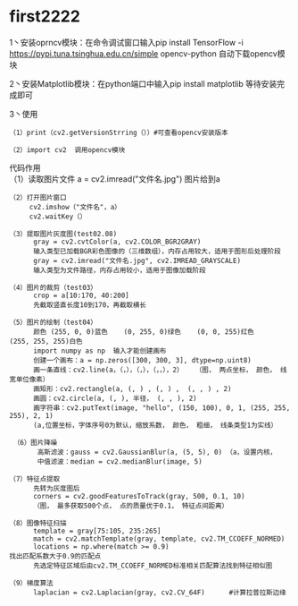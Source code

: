 # first2222
  1丶安装oprncv模块：在命令调试窗口输入pip install TensorFlow -i https://pypi.tuna.tsinghua.edu.cn/simple opencv-python 自动下载opencv模块
 
  2丶安装Matplotlib模块：在python端口中输入pip install matplotlib 等待安装完成即可

  3丶使用
    
    （1）print（cv2.getVersionStrring（））#可查看opencv安装版本
    
    （2）import cv2  调用opencv模块
    
  代码作用  
    （1）读取图片文件
         a = cv2.imread("文件名.jpg")  图片给到a
    
    （2）打开图片窗口
         cv2.imshow（"文件名"，a）
         cv2.waitKey（）                          
    
    （3）提取图片灰度图(test02.08)
          gray = cv2.cvtColor(a, cv2.COLOR_BGR2GRAY)
          输入类型已加载BGR彩色图像的（三维数组），内存占用较大，适用于图形后处理阶段
          gray = cv2.imread("文件名.jpg", cv2.IMREAD_GRAYSCALE)
          输入类型为文件路径，内存占用较小，适用于图像加载阶段

    （4）图片的裁剪（test03）
          crop = a[10:170, 40:200]
          先截取竖直长度10到170，再截取横长

    （5）图片的绘制（test04）
          颜色 (255, 0, 0)蓝色    (0, 255, 0)绿色    (0, 0, 255)红色     (255, 255, 255)白色
          import numpy as np  输入才能创建画布
          创建一个画布：a = np.zeros([300, 300, 3], dtype=np.uint8)
          画一条直线：cv2.line(a，（，），（，），（，，），2）   （图， 两点坐标， 颜色， 线宽单位像素）
          画矩形：cv2.rectangle(a, (, ) , (, ) ,  (, , ) , 2)
          画圆：cv2.circle(a, (, ), 半径， (, , ), 2)
          画字符串：cv2.putText(image, "hello", (150, 100), 0, 1, (255, 255, 255), 2, 1)
          (a,位置坐标，字体序号0为默认，缩放系数， 颜色， 粗细， 线条类型1为实线）
     
     （6）图片降噪
           高斯滤波：gauss = cv2.GaussianBlur(a, (5, 5), 0) （a，设置内核， 
           中值滤波：median = cv2.medianBlur(image, 5) 

    （7）特征点提取
          先转为灰度图后
          corners = cv2.goodFeaturesToTrack(gray, 500, 0.1, 10)
          （图， 最多获取500个点， 点的质量优于0.1， 特征点间距离）

    （8）图像特征扫描
          template = gray[75:105, 235:265]                                    
          match = cv2.matchTemplate(gray, template, cv2.TM_CCOEFF_NORMED)     
          locations = np.where(match >= 0.9)                                  找出匹配系数大于0.9的匹配点
          先选定特征区域后由cv2.TM_CCOEFF_NORMED标准相关匹配算法找到特征相似图

    （9）梯度算法
          laplacian = cv2.Laplacian(gray, cv2.CV_64F)      #计算拉普拉斯边缘

          

